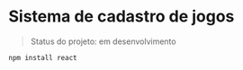 <h1> Sistema de cadastro de jogos</h1>

> Status do projeto: em desenvolvimento

```
npm install react
```
